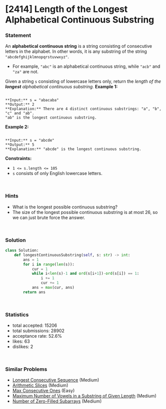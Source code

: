 # [2414] Length of the Longest Alphabetical Continuous Substring



### Statement

An **alphabetical continuous string** is a string consisting of consecutive letters in the alphabet. In other words, it is any substring of the string `"abcdefghijklmnopqrstuvwxyz"`.

* For example, `"abc"` is an alphabetical continuous string, while `"acb"` and `"za"` are not.



Given a string `s` consisting of lowercase letters only, return the *length of the **longest** alphabetical continuous substring.*
**Example 1:**

```

**Input:** s = "abacaba"
**Output:** 2
**Explanation:** There are 4 distinct continuous substrings: "a", "b", "c" and "ab".
"ab" is the longest continuous substring.

```

**Example 2:**

```

**Input:** s = "abcde"
**Output:** 5
**Explanation:** "abcde" is the longest continuous substring.

```

**Constraints:**
* `1 <= s.length <= 105`
* `s` consists of only English lowercase letters.


<br>

### Hints

- What is the longest possible continuous substring?
- The size of the longest possible continuous substring is at most 26, so we can just brute force the answer.

<br>

### Solution

```py
class Solution:
    def longestContinuousSubstring(self, s: str) -> int:
        ans = 1
        for i in range(len(s)):
            cur = 1
            while i<len(s)-1 and ord(s[i+1])-ord(s[i]) == 1:
                i += 1
                cur += 1
            ans = max(cur, ans)
        return ans
```

<br>

### Statistics

- total accepted: 15206
- total submissions: 28902
- acceptance rate: 52.6%
- likes: 63
- dislikes: 2

<br>

### Similar Problems

- [Longest Consecutive Sequence](https://leetcode.com/problems/longest-consecutive-sequence) (Medium)
- [Arithmetic Slices](https://leetcode.com/problems/arithmetic-slices) (Medium)
- [Max Consecutive Ones](https://leetcode.com/problems/max-consecutive-ones) (Easy)
- [Maximum Number of Vowels in a Substring of Given Length](https://leetcode.com/problems/maximum-number-of-vowels-in-a-substring-of-given-length) (Medium)
- [Number of Zero-Filled Subarrays](https://leetcode.com/problems/number-of-zero-filled-subarrays) (Medium)
